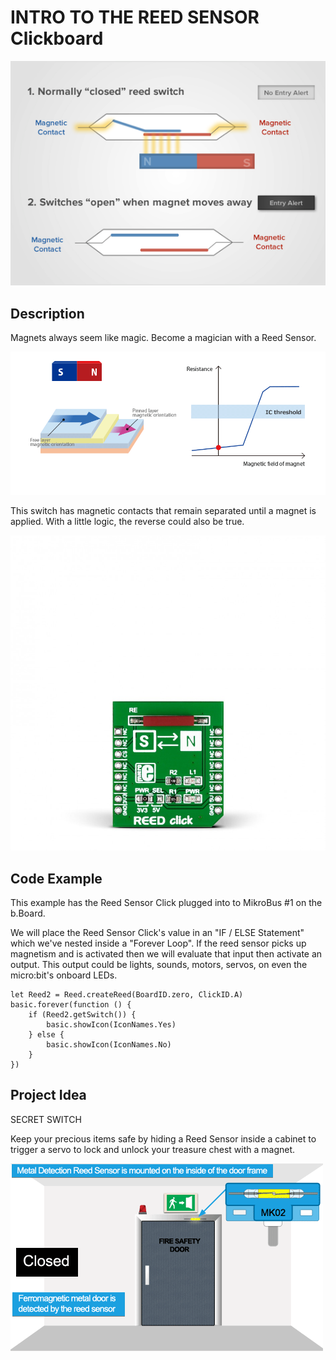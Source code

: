 # INTRO TO THE REED SENSOR Clickboard

![REED SENSOR](https://github.com/Brilliant-Labs/bboard-tutorials-v3/blob/master/reed-sensor/reedswitch.png?raw=true "Reed Sensor")

## Description

Magnets always seem like magic.
Become a magician with a Reed
Sensor. 

![Reed Sensor Click](https://github.com/Brilliant-Labs/bboard-tutorials-v3/blob/master/reed-sensor/reedgif1.gif?raw=true "Reed Sensor Click")

This switch has magnetic
contacts that remain separated
until a magnet is applied. With a
little logic, the reverse could also
be true.

![Reed Sensor Click](https://github.com/Brilliant-Labs/bboard-tutorials-v3/blob/master/reed-sensor/reed-click.jpg?raw=true "Reed Sensor Click")

## Code Example

This example has the Reed Sensor Click plugged into to MikroBus #1 on the b.Board. 

We will place the Reed Sensor Click's value in an "IF / ELSE Statement" which we've nested inside a "Forever Loop". If the reed sensor picks up magnetism and is activated then we will evaluate that input then activate an output. This output could be lights, sounds, motors, servos, on even the micro:bit's onboard LEDs.   

```blocks
let Reed2 = Reed.createReed(BoardID.zero, ClickID.A)
basic.forever(function () {
    if (Reed2.getSwitch()) {
        basic.showIcon(IconNames.Yes)
    } else {
        basic.showIcon(IconNames.No)
    }
})

```

## Project Idea

SECRET SWITCH

Keep your precious
items safe by hiding a
Reed Sensor inside a
cabinet to trigger a
servo to lock and unlock
your treasure chest with
a magnet.


![Reed Sensor](https://github.com/Brilliant-Labs/bboard-tutorials-v3/blob/master/reed-sensor/reedswitchgif.gif?raw=true "Let's Keep Things Safe")